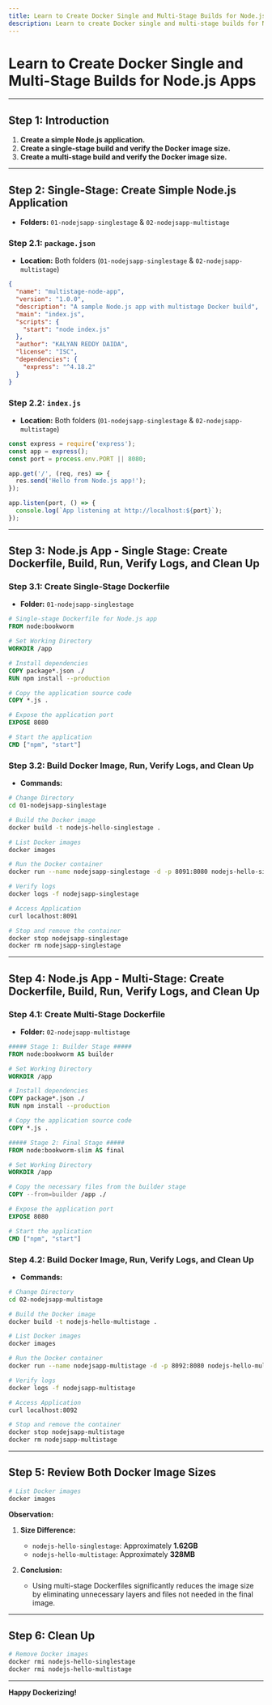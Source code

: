 ```yaml
---
title: Learn to Create Docker Single and Multi-Stage Builds for Node.js Apps
description: Learn to create Docker single and multi-stage builds for Node.js Apps
---
```


# Learn to Create Docker Single and Multi-Stage Builds for Node.js Apps

---

## Step 1: Introduction

1. **Create a simple Node.js application.**
2. **Create a single-stage build and verify the Docker image size.**
3. **Create a multi-stage build and verify the Docker image size.**

---

## Step 2: Single-Stage: Create Simple Node.js Application

- **Folders:** `01-nodejsapp-singlestage` & `02-nodejsapp-multistage`

### Step 2.1: `package.json`

- **Location:** Both folders (`01-nodejsapp-singlestage` & `02-nodejsapp-multistage`)

```json
{
  "name": "multistage-node-app",
  "version": "1.0.0",
  "description": "A sample Node.js app with multistage Docker build",
  "main": "index.js",
  "scripts": {
    "start": "node index.js"
  },
  "author": "KALYAN REDDY DAIDA",
  "license": "ISC",
  "dependencies": {
    "express": "^4.18.2"
  }
}
```

### Step 2.2: `index.js`

- **Location:** Both folders (`01-nodejsapp-singlestage` & `02-nodejsapp-multistage`)

```javascript
const express = require('express');
const app = express();
const port = process.env.PORT || 8080;

app.get('/', (req, res) => {
  res.send('Hello from Node.js app!');
});

app.listen(port, () => {
  console.log(`App listening at http://localhost:${port}`);
});
```

---

## Step 3: Node.js App - Single Stage: Create Dockerfile, Build, Run, Verify Logs, and Clean Up

### Step 3.1: Create Single-Stage Dockerfile

- **Folder:** `01-nodejsapp-singlestage`

```dockerfile
# Single-stage Dockerfile for Node.js app
FROM node:bookworm

# Set Working Directory
WORKDIR /app

# Install dependencies
COPY package*.json ./
RUN npm install --production

# Copy the application source code
COPY *.js .

# Expose the application port
EXPOSE 8080

# Start the application
CMD ["npm", "start"]
```

### Step 3.2: Build Docker Image, Run, Verify Logs, and Clean Up

- **Commands:**

```bash
# Change Directory
cd 01-nodejsapp-singlestage

# Build the Docker image
docker build -t nodejs-hello-singlestage .

# List Docker images
docker images 

# Run the Docker container
docker run --name nodejsapp-singlestage -d -p 8091:8080 nodejs-hello-singlestage

# Verify logs
docker logs -f nodejsapp-singlestage

# Access Application
curl localhost:8091

# Stop and remove the container
docker stop nodejsapp-singlestage
docker rm nodejsapp-singlestage
```

---

## Step 4: Node.js App - Multi-Stage: Create Dockerfile, Build, Run, Verify Logs, and Clean Up

### Step 4.1: Create Multi-Stage Dockerfile

- **Folder:** `02-nodejsapp-multistage`

```dockerfile
##### Stage 1: Builder Stage #####
FROM node:bookworm AS builder

# Set Working Directory
WORKDIR /app

# Install dependencies
COPY package*.json ./
RUN npm install --production

# Copy the application source code
COPY *.js .

##### Stage 2: Final Stage ##### 
FROM node:bookworm-slim AS final  

# Set Working Directory
WORKDIR /app

# Copy the necessary files from the builder stage
COPY --from=builder /app ./

# Expose the application port
EXPOSE 8080

# Start the application
CMD ["npm", "start"]
```

### Step 4.2: Build Docker Image, Run, Verify Logs, and Clean Up

- **Commands:**

```bash
# Change Directory
cd 02-nodejsapp-multistage

# Build the Docker image
docker build -t nodejs-hello-multistage .

# List Docker images 
docker images 

# Run the Docker container
docker run --name nodejsapp-multistage -d -p 8092:8080 nodejs-hello-multistage

# Verify logs
docker logs -f nodejsapp-multistage

# Access Application
curl localhost:8092

# Stop and remove the container
docker stop nodejsapp-multistage
docker rm nodejsapp-multistage
```

---

## Step 5: Review Both Docker Image Sizes

```bash
# List Docker images
docker images
```

**Observation:**

1. **Size Difference:**
   - `nodejs-hello-singlestage`: Approximately **1.62GB**
   - `nodejs-hello-multistage`: Approximately **328MB**

2. **Conclusion:**
   - Using multi-stage Dockerfiles significantly reduces the image size by eliminating unnecessary layers and files not needed in the final image.

---

## Step 6: Clean Up

```bash
# Remove Docker images
docker rmi nodejs-hello-singlestage
docker rmi nodejs-hello-multistage
```

---

**Happy Dockerizing!**
